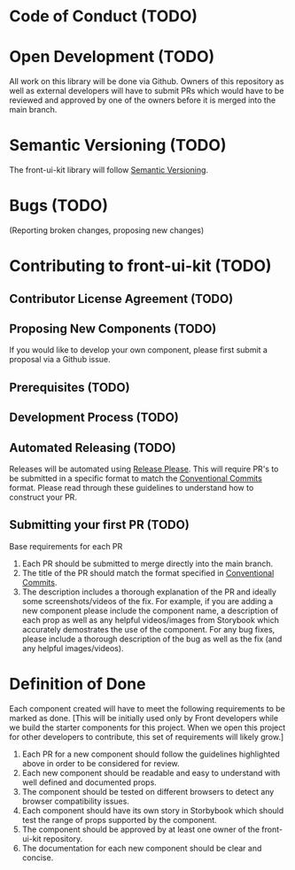 # Code of Conduct (TODO)

# Open Development (TODO)

All work on this library will be done via Github. Owners of this repository as well as external developers will have to submit PRs which would have to be reviewed and approved by one of the owners before it is merged into the main branch.

# Semantic Versioning (TODO)

The front-ui-kit library will follow [Semantic Versioning](https://semver.org/).
# Bugs (TODO)

(Reporting broken changes, proposing new changes)

# Contributing to front-ui-kit (TODO)

## Contributor License Agreement (TODO)

## Proposing New Components (TODO)

If you would like to develop your own component, please first submit a proposal via a Github issue.

## Prerequisites (TODO)

## Development Process (TODO)

## Automated Releasing (TODO)

Releases will be automated using [Release Please](https://github.com/googleapis/release-please). This will require PR's to be submitted in a specific format to match the [Conventional Commits](https://www.conventionalcommits.org/en/v1.0.0/) format. Please read through these guidelines to understand how to construct your PR.

## Submitting your first PR (TODO)

Base requirements for each PR
1. Each PR should be submitted to merge directly into the main branch.
2. The title of the PR should match the format specified in [Conventional Commits](https://www.conventionalcommits.org/en/v1.0.0/).
3. The description includes a thorough explanation of the PR and ideally some screenshots/videos of the fix. For example, if you are adding a new component please include the component name, a description of each prop as well as any helpful videos/images from Storybook which accurately demostrates the use of the component. For any bug fixes, please include a thorough description of the bug as well as the fix (and any helpful images/videos).

# Definition of Done

Each component created will have to meet the following requirements to be marked as done. 
[This will be initially used only by Front developers while we build the starter components for this project. When we open this project for other developers to contribute, this set of requirements will likely grow.]

1. Each PR for a new component should follow the guidelines highlighted above in order to be considered for review.
2. Each new component should be readable and easy to understand with well defined and documented props.
3. The component should be tested on different browsers to detect any browser compatibility issues.
4. Each component should have its own story in Storbybook which should test the range of props supported by the component.
5. The component should be approved by at least one owner of the front-ui-kit repository.
6. The documentation for each new component should be clear and concise.